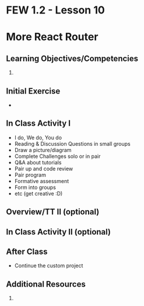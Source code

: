 # FEW 1.2 - Lesson 10

# More React Router 

## Learning Objectives/Competencies

1. 

## Initial Exercise

- 

## In Class Activity I

- I do, We do, You do
- Reading & Discussion Questions in small groups
- Draw a picture/diagram
- Complete Challenges solo or in pair
- Q&A about tutorials
- Pair up and code review
- Pair program
- Formative assessment
- Form into groups
- etc (get creative :D)

## Overview/TT II (optional)

## In Class Activity II (optional)

## After Class

- Continue the custom project 

## Additional Resources

1. 
